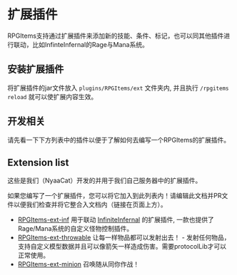 # 扩展插件

RPGItems支持通过扩展插件来添加新的技能、条件、标记，也可以同其他插件进行联动，比如InfinteInfernal的Rage与Mana系统。

## 安装扩展插件

将扩展插件的jar文件放入 `plugins/RPGItems/ext` 文件夹内, 并且执行 `/rpgitems reload` 就可以使扩展内容生效。

## 开发相关

请先看一下下方列表中的插件以便于了解如何去编写一个RPGItems的扩展插件。

## Extension list

这些是我们（NyaaCat）开发的并用于我们自己服务器中的扩展插件。

如果您编写了一个扩展插件，您可以将它加入到此列表内！请编辑此文档并PR文件以便我们检查并将它整合入文档内（链接在页面上方）。

- [RPGItems-ext-inf](https://github.com/NyaaCat/rpgitems-ext-inf) 用于联动 [InfiniteInfernal](https://github.com/NyaaCat/InfiniteInfernal) 的扩展插件, 一款也提供了Rage/Mana系统的自定义怪物控制插件。
- [RPGItems-ext-throwable](https://github.com/NyaaCat/rpgitems-ext-throwable) 让每一样物品都可以发射出去！ - 发射任何物品，支持自定义模型数据并且可以像箭矢一样造成伤害。需要protocolLib才可以正常使用。
- [RPGItems-ext-minion](https://github.com/NyaaCat/RPGItems-ext-minion) 召唤随从同你作战！
